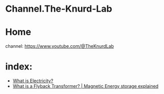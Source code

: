 # Channel.The-Knurd-Lab
# Home
channel: https://www.youtube.com/@TheKnurdLab

# index:
- [What is Electricity?](https://youtu.be/8WyCQngsZjo)
- [What is a Flyback Transformer? | Magnetic Energy storage explained](https://youtu.be/VfSc15_XjiQ)
